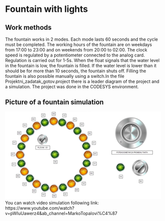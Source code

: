 # Fountain with lights
## Work methods
The fountain works in 2 modes. Each mode lasts 60 seconds and the cycle must be completed. The working hours of the fountain are on weekdays from 17:00 to 23:00 and on weekends from 20:00 to 02:00. The clock speed is regulated by a potentiometer connected to the analog card. Regulation is carried out for 1-5s. When the float signals that the water level in the fountain is low, the fountain is filled. If the water level is lower than it should be for more than 10 seconds, the fountain shuts off. Filling the fountain is also possible manually using a switch.In the file Projektni_zadatak_gotov.project there is a leader diagram of the project and a simulation. The project was done in the CODESYS environment.
## Picture of a fountain simulation
<img src="./fountain.png" alt="drawing" width="800"/>
You can watch video simulation following link:
https://www.youtube.com/watch?v=pWIuUawerz4&ab_channel=MarkoTopalovi%C4%87
